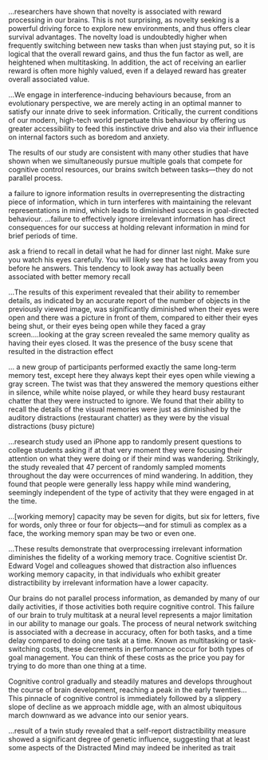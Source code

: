 …researchers have shown that novelty is associated with reward processing in our brains. This is not surprising, as novelty seeking is a powerful driving force to explore new environments, and thus offers clear survival advantages. The novelty load is undoubtedly higher when frequently switching between new tasks than when just staying put, so it is logical that the overall reward gains, and thus the fun factor as well, are heightened when multitasking. In addition, the act of receiving an earlier reward is often more highly valued, even if a delayed reward has greater overall associated value. 

…We engage in interference-inducing behaviours because, from an evolutionary perspective, we are merely acting in an optimal manner to satisfy our innate drive to seek information. Critically, the current conditions of our modern, high-tech world perpetuate this behaviour by offering us greater accessibility to feed this instinctive drive and also via their influence on internal factors such as boredom and anxiety. 

The results of our study are consistent with many other studies that have shown when we simultaneously pursue multiple goals that compete for cognitive control resources, our brains switch between tasks—they do not parallel process. 

a failure to ignore information results in overrepresenting the distracting piece of information, which in turn interferes with maintaining the relevant representations in mind, which leads to diminished success in goal-directed behaviour. …failure to effectively ignore irrelevant information has direct consequences for our success at holding relevant information in mind for brief periods of time.

ask a friend to recall in detail what he had for dinner last night. Make sure you watch his eyes carefully. You will likely see that he looks away from you before he answers. This tendency to look away has actually been associated with better memory recall 

…The results of this experiment revealed that their ability to remember details, as indicated by an accurate report of the number of objects in the previously viewed image, was significantly diminished when their eyes were open and there was a picture in front of them, compared to either their eyes being shut, or their eyes being open while they faced a gray screen….looking at the gray screen revealed the same memory quality as having their eyes closed. It was the presence of the busy scene that resulted in the distraction effect 

… a new group of participants performed exactly the same long-term memory test, except here they always kept their eyes open while viewing a gray screen. The twist was that they answered the memory questions either in silence, while white noise played, or while they heard busy restaurant chatter that they were instructed to ignore. We found that their ability to recall the details of the visual memories were just as diminished by the auditory distractions (restaurant chatter) as they were by the visual distractions (busy picture) 

…research study used an iPhone app to randomly present questions to college students asking if at that very moment they were focusing their attention on what they were doing or if their mind was wandering. Strikingly, the study revealed that 47 percent of randomly sampled moments throughout the day were occurrences of mind wandering. In addition, they found that people were generally less happy while mind wandering, seemingly independent of the type of activity that they were engaged in at the time. 

…[working memory] capacity may be seven for digits, but six for letters, five for words, only three or four for objects—and for stimuli as complex as a face, the working memory span may be two or even one. 

…These results demonstrate that overprocessing irrelevant information diminishes the fidelity of a working memory trace. Cognitive scientist Dr. Edward Vogel and colleagues showed that distraction also influences working memory capacity, in that individuals who exhibit greater distractibility by irrelevant information have a lower capacity. 

Our brains do not parallel process information, as demanded by many of our daily activities, if those activities both require cognitive control. This failure of our brain to truly multitask at a neural level represents a major limitation in our ability to manage our goals. The process of neural network switching is associated with a decrease in accuracy, often for both tasks, and a time delay compared to doing one task at a time. Known as multitasking or task-switching costs, these decrements in performance occur for both types of goal management. You can think of these costs as the price you pay for trying to do more than one thing at a time. 

Cognitive control gradually and steadily matures and develops throughout the course of brain development, reaching a peak in the early twenties…This pinnacle of cognitive control is immediately followed by a slippery slope of decline as we approach middle age, with an almost ubiquitous march downward as we advance into our senior years. 

…result of a twin study revealed that a self-report distractibility measure showed a significant degree of genetic influence, suggesting that at least some aspects of the Distracted Mind may indeed be inherited as trait 